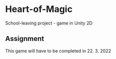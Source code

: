 # Heart-of-Magic
School-leaving project - game in Unity 2D
## Assignment
This game will have to be completed in 22. 3. 2022
